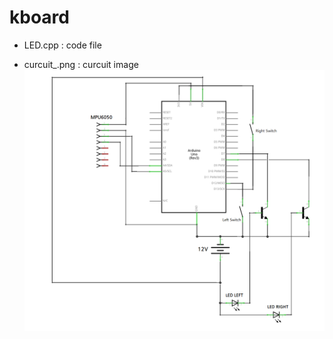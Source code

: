 # kboard

- LED.cpp : code file

- curcuit_.png : curcuit image
![circuit](https://github.com/Mt-Bugak/kboard/blob/master/circuit_.png?raw=true)
